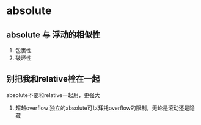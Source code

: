 # absolute
## absolute 与 浮动的相似性
1. 包裹性
2. 破坏性

## 别把我和relative栓在一起
absolute不要和relative一起用，更强大

1. 超越overflow
    独立的absolute可以拜托overflow的限制，无论是滚动还是隐藏